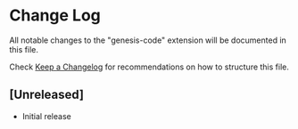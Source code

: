 # Change Log

All notable changes to the "genesis-code" extension will be documented in this file.

Check [Keep a Changelog](http://keepachangelog.com/) for recommendations on how to structure this file.

## [Unreleased]

- Initial release